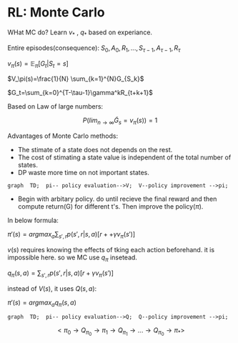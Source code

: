 
# RL: Monte Carlo
WHat MC do? Learn $v_*$ , $q_*$ based on experiance.

Entire episodes(consequence): 
$S_0,A_0,R_1,...,S_{\tau-1},A_{\tau-1},R_{\tau}$

$v_\pi(s)=\mathbb{E}_\pi[G_t|S_t=s]$

$V_\pi(s)=\frac{1}{N} \sum_{k=1}^{N}G_{S_k}$

$G_t=\sum_{k=0}^{T-\tau-1}\gamma^kR_{t+k+1}$

Based on Law of large numbers:

$$P(lim_{n\to\infty}\tilde{G}_s=v_\pi(s))=1$$

Advantages of Monte Carlo methods:
* The stimate of a state does not depends on the rest.
* The cost of stimating a state value is independent of the total number of states.
* DP waste more time on not important states.

```mermaid
graph  TD;  pi-- policy evaluation-->V;  V--policy improvement -->pi;  
```
* Begin with arbitary policy. do until recieve the final reward and then compute return(G) for different t's. Then improve the policy($\pi$). 

In below formula:

$\pi'(s)=argmax_a\sum_{s',r}p(s',r|s,a)[r++\gamma v_\pi(s')]$

$v(s)$ requires knowing the effects of tking each action beforehand. it is impossible here. so we MC use $q_\pi$ insetead.

$q_\pi(s,a)=\sum_{s',r}p(s',r|s,a)[r+\gamma v_\pi(s')]$

instead of $V(s)$, it uses $Q(s,a)$:

$\pi'(s)=argmax_{a}q_\pi(s,a)$

```mermaid
graph  TD;  pi-- policy evaluation-->Q;  Q--policy improvement -->pi;  
```
$$<\pi_0 \to Q_{\pi_0} \to
\pi_1 \to Q_{\pi_1} \to
... \to  Q_{\pi_0}
\to \pi_*>
$$
